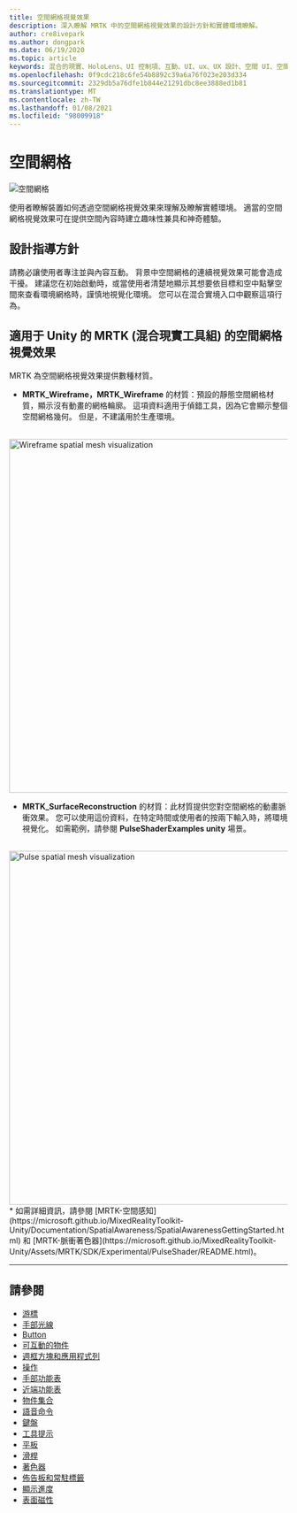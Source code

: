 ```yaml
---
title: 空間網格視覺效果
description: 深入瞭解 MRTK 中的空間網格視覺效果的設計方針和實體環境瞭解。
author: cre8ivepark
ms.author: dongpark
ms.date: 06/19/2020
ms.topic: article
keywords: 混合的現實、HoloLens、UI 控制項、互動、UI、ux、UX 設計、空間 UI、空間互動、3D UI、3D UX、混合現實耳機、windows mixed reality 耳機、虛擬實境耳機、HoloLens、MRTK、混合現實工具組
ms.openlocfilehash: 0f9cdc218c6fe54b8892c39a6a76f023e203d334
ms.sourcegitcommit: 2329db5a76dfe1b844e21291dbc8ee3888ed1b81
ms.translationtype: MT
ms.contentlocale: zh-TW
ms.lasthandoff: 01/08/2021
ms.locfileid: "98009918"
---
```

# <a name="spatial-mesh"></a>空間網格

![空間網格](images/MRTK_PulseShader_SpatialMesh.gif)

使用者瞭解裝置如何透過空間網格視覺效果來理解及瞭解實體環境。 適當的空間網格視覺效果可在提供空間內容時建立趣味性兼具和神奇體驗。  

## <a name="design-guideline"></a>設計指導方針

請務必讓使用者專注並與內容互動。 背景中空間網格的連續視覺效果可能會造成干擾。 建議您在初始啟動時，或當使用者清楚地顯示其想要依目標和空中點擊空間來查看環境網格時，謹慎地視覺化環境。 您可以在混合實境入口中觀察這項行為。
<br>

## <a name="spatial-mesh-visualization-in-mrtk-mixed-reality-toolkit-for-unity"></a>適用于 Unity 的 MRTK (混合現實工具組) 的空間網格視覺效果

MRTK 為空間網格視覺效果提供數種材質。

- **MRTK_Wireframe，MRTK_Wireframe** 的材質：預設的靜態空間網格材質，顯示沒有動畫的網格輪廓。 這項資料適用于偵錯工具，因為它會顯示整個空間網格幾何。 但是，不建議用於生產環境。
<br>
<img src="images/SurfaceReconstruction.jpg" alt="Wireframe spatial mesh visualization" width="640px">

- **MRTK_SurfaceReconstruction** 的材質：此材質提供您對空間網格的動畫脈衝效果。 您可以使用這份資料，在特定時間或使用者的按兩下輸入時，將環境視覺化。 如需範例，請參閱 **PulseShaderExamples unity** 場景。
<br>
<img src="images/MRTK_SRMesh_Pulse.jpg" alt="Pulse spatial mesh visualization" width="640px">
* 如需詳細資訊，請參閱 [MRTK-空間感知](https://microsoft.github.io/MixedRealityToolkit-Unity/Documentation/SpatialAwareness/SpatialAwarenessGettingStarted.html) 和 [MRTK-脈衝著色器](https://microsoft.github.io/MixedRealityToolkit-Unity/Assets/MRTK/SDK/Experimental/PulseShader/README.html)。

<br>

---

## <a name="see-also"></a>請參閱

* [游標](cursors.md)
* [手部光線](point-and-commit.md)
* [Button](button.md)
* [可互動的物件](interactable-object.md)
* [週框方塊和應用程式列](app-bar-and-bounding-box.md)
* [操作](direct-manipulation.md)
* [手部功能表](hand-menu.md)
* [近端功能表](near-menu.md)
* [物件集合](object-collection.md)
* [語音命令](voice-input.md)
* [鍵盤](keyboard.md)
* [工具提示](tooltip.md)
* [平板](slate.md)
* [滑桿](slider.md)
* [著色器](shader.md)
* [佈告板和常駐標籤](billboarding-and-tag-along.md)
* [顯示進度](progress.md)
* [表面磁性](surface-magnetism.md)
